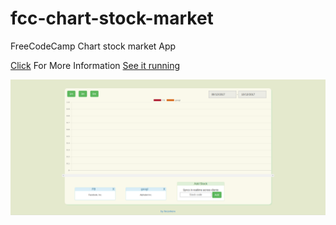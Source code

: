 # fcc-chart-stock-market
FreeCodeCamp Chart stock market App

[Click](https://www.freecodecamp.com/challenges/chart-the-stock-market) For More Information
[See it running](https://damp-sands-17502.herokuapp.com/)


![alt tag](https://github.com/ferzerkerx/fcc-chart-stock-market/blob/master/fcc-stock-market.png)
